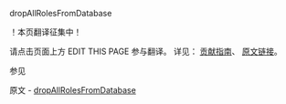  dropAllRolesFromDatabase

 ！本页翻译征集中！

请点击页面上方 EDIT THIS PAGE 参与翻译。
详见：
[贡献指南]( https://github.com/whaleal/MongoDB-Manual-zh/blob/master/CONTRIBUTING.md )、
[原文链接](  https://docs.mongodb.com/manual/reference/command/dropAllRolesFromDatabase/  )。

 参见

原文 - [dropAllRolesFromDatabase]( https://docs.mongodb.com/manual/reference/command/dropAllRolesFromDatabase/ )

